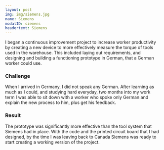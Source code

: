 ```yaml
---
layout: post
img: img/siemens.jpg
name: Siemens
modalID: siemens
headertext: Siemens
---
```


I began a continuous improvement project to increase worker productivity by creating a new device to more effectively measure the torque of tools used in the warehouse. This included laying out requirements, and designing and building a functioning prototype in German, that a German worker could use. 

### Challenge
When I arrived in Germany, I did not speak any German. After learning as much as I could, and studying hard everyday, two months into my work term I was able to sit down with a worker who spoke only German and explain the new process to him, plus get his feedback. 

### Result
The prototype was significantly more effective than the tool system that Siemens had in place. With the code and the printed circuit board that I had designed, by the time I was leaving back to Canada Siemens was ready to start creating a working version of the project.